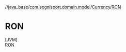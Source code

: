 //[java_base](../../../../index.md)/[com.sognisport.domain.model](../../index.md)/[Currency](../index.md)/[RON](index.md)

# RON

[JVM]\
[RON](index.md)
